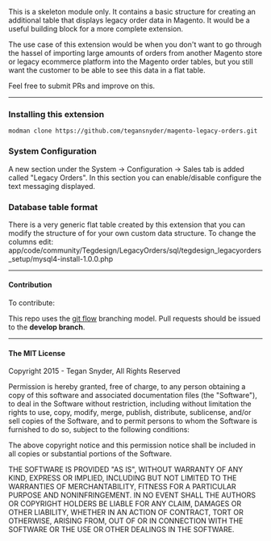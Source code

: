 This is a skeleton module only. It contains a basic structure for creating an additional table that displays legacy order data in Magento. It would be a useful building block for a more complete extension.

The use case of this extension would be when you don't want to go through the hassel of importing large amounts of orders from another Magento store or legacy ecommerce platform into the Magento order tables, but you still want the customer to be able to see this data in a flat table.

Feel free to submit PRs and improve on this.

--------------

### Installing this extension
```
modman clone https://github.com/tegansnyder/magento-legacy-orders.git
```

### System Configuration
A new section under the System -> Configuration -> Sales tab is added called "Legacy Orders". In this section you can enable/disable configure the text messaging displayed.

### Database table format

There is a very generic flat table created by this extension that you can modify the structure of for your own custom data structure. To change the columns edit:
app/code/community/Tegdesign/LegacyOrders/sql/tegdesign_legacyorders_setup/mysql4-install-1.0.0.php

--------------

#### Contribution

To contribute:

This repo uses the [git flow](https://www.atlassian.com/git/tutorials/comparing-workflows/gitflow-workflow) branching model. Pull requests should be issued to the **develop branch**.

--------------

#### The MIT License

Copyright 2015 - Tegan Snyder, All Rights Reserved

Permission is hereby granted, free of charge, to any person obtaining a copy
of this software and associated documentation files (the "Software"), to deal
in the Software without restriction, including without limitation the rights
to use, copy, modify, merge, publish, distribute, sublicense, and/or sell
copies of the Software, and to permit persons to whom the Software is
furnished to do so, subject to the following conditions:

The above copyright notice and this permission notice shall be included in
all copies or substantial portions of the Software.

THE SOFTWARE IS PROVIDED "AS IS", WITHOUT WARRANTY OF ANY KIND, EXPRESS OR
IMPLIED, INCLUDING BUT NOT LIMITED TO THE WARRANTIES OF MERCHANTABILITY,
FITNESS FOR A PARTICULAR PURPOSE AND NONINFRINGEMENT. IN NO EVENT SHALL THE
AUTHORS OR COPYRIGHT HOLDERS BE LIABLE FOR ANY CLAIM, DAMAGES OR OTHER
LIABILITY, WHETHER IN AN ACTION OF CONTRACT, TORT OR OTHERWISE, ARISING FROM,
OUT OF OR IN CONNECTION WITH THE SOFTWARE OR THE USE OR OTHER DEALINGS IN
THE SOFTWARE.